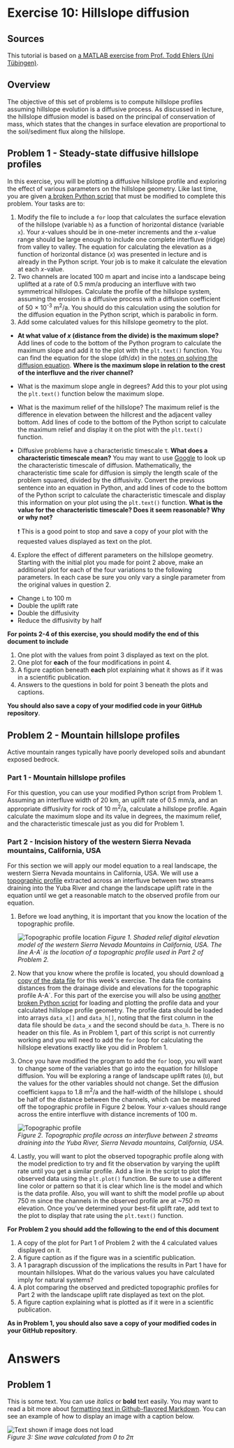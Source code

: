 # Exercise 10: Hillslope diffusion

## Sources
This tutorial is based on [a MATLAB exercise from Prof. Todd Ehlers (Uni Tübingen)](http://www.geo.uni-tuebingen.de/arbeitsgruppen/mineralogie-geodynamik/geologie-geodynamik/ibm-documentation/matlab-tutorial.html).

## Overview
The objective of this set of problems is to compute hillslope profiles assuming hillslope evolution is a diffusive process.
As discussed in lecture, the hillslope diffusion model is based on the principal of conservation of mass, which states that the changes in surface elevation are proportional to the soil/sediment flux along the hillslope.

## Problem 1 - Steady-state diffusive hillslope profiles
In this exercise, you will be plotting a diffusive hillslope profile and exploring the effect of various parameters on the hillslope geometry.
Like last time, you are given [a broken Python script](hillslope_profile_ex1.py) that must be modified to complete this problem.
Your tasks are to:

1. Modify the file to include a `for` loop that calculates the surface elevation of the hillslope (variable `h`) as a function of horizontal distance (variable `x`).
Your *x*-values should be in one-meter increments and the *x*-value range should be large enough to include one complete interfluve (ridge) from valley to valley.
The equation for calculating the elevation as a function of horizontal distance (*x*) was presented in lecture and is already in the Python script.
Your job is to make it calculate the elevation at each *x*-value.
2. Two channels are located 100 m apart and incise into a landscape being uplifted at a rate of 0.5 mm/a producing an interfluve with two symmetrical hillslopes.
Calculate the profile of the hillslope system, assuming the erosion is a diffusive process with a diffusion coefficient of 50 × 10<sup>-3</sup> m<sup>2</sup>/a.
You should do this calculation using the solution for the diffusion equation in the Python script, which is parabolic in form.
3. Add some calculated values for this hillslope geometry to the plot.
  - **At what value of *x* (distance from the divide) is the maximum slope?**
  Add lines of code to the bottom of the Python program to calculate the maximum slope and add it to the plot with the `plt.text()` function.
  You can find the equation for the slope (*dh*/*dx*) in the [notes on solving the diffusion equation](https://github.com/Intro-Quantitative-Geology/Lesson-10-Natural-diffusion/blob/master/Lesson/Solving-the-diffusion-equation-notes.pdf).
  **Where is the maximum slope in relation to the crest of the interfluve and the river channel?**
  - What is the maximum slope angle in degrees?
  Add this to your plot using the `plt.text()` function below the maximum slope.
  - What is the maximum relief of the hillslope?
  The maximum relief is the difference in elevation between the hillcrest and the adjacent valley bottom.
  Add lines of code to the bottom of the Python script to calculate the maximum relief and display it on the plot with the `plt.text()` function.
  - Diffusive problems have a characteristic timescale τ.
  **What does a characteristic timescale mean?**
  You may want to use [Google](https://www.google.fi) to look up the characteristic timescale of diffusion.
  Mathematically, the characteristic time scale for diffusion is simply the length scale of the problem squared, divided by the diffusivity.
  Convert the previous sentence into an equation in Python, and add lines of code to the bottom of the Python script to calculate the characteristic timescale and display this information on your plot using the `plt.text()` function.
  **What is the value for the characteristic timescale?
  Does it seem reasonable?
  Why or why not?**

    :heavy_exclamation_mark: This is a good point to stop and save a copy of your plot with the requested values displayed as text on the plot.

4. Explore the effect of different parameters on the hillslope geometry.
Starting with the initial plot you made for point 2 above, make an additional plot for each of the four variations to the following parameters.
In each case be sure you only vary a single parameter from the original values in question 2.
  - Change `L` to 100 m
  - Double the uplift rate
  - Double the diffusivity
  - Reduce the diffusivity by half

**For points 2-4 of this exercise, you should modify the end of this document to include**

1. One plot with the values from point 3 displayed as text on the plot.
2. One plot for **each** of the four modifications in point 4.
3. A figure caption beneath **each** plot explaining what it shows as if it was in a scientific publication.
4. Answers to the questions in bold for point 3 beneath the plots and captions.

**You should also save a copy of your modified code in your GitHub repository**.

## Problem 2 - Mountain hillslope profiles
Active mountain ranges typically have poorly developed soils and abundant exposed bedrock.

### Part 1 - Mountain hillslope profiles
For this question, you can use your modified Python script from Problem 1.
Assuming an interfluve width of 20 km, an uplift rate of 0.5 mm/a, and an appropriate diffusivity for rock of 10 m<sup>2</sup>/a, calculate a hillslope profile.
Again calculate the maximum slope and its value in degrees, the maximum relief, and the characteristic timescale just as you did for Problem 1.

### Part 2 - Incision history of the western Sierra Nevada mountains, California, USA 
For this section we will apply our model equation to a real landscape, the western Sierra Nevada mountains in California, USA.
We will use a [topographic profile](sierras_profile.txt) extracted across an interfluve between two streams draining into the Yuba River and change the landscape uplift rate in the equation until we get a reasonable match to the observed profile from our equation.

1. Before we load anything, it is important that you know the location of the topographic profile.

    ![Topographic profile location](Images/Sierras_profile_map.png)
    *Figure 1. Shaded relief digital elevation model of the western Sierra Nevada Mountains in California, USA. The line A-A´ is the location of a topographic profile used in Part 2 of Problem 2.*

2. Now that you know where the profile is located, you should download [a copy of the data file](sierras_profile.txt) for this week's exercise.
The data file contains distances from the drainage divide and elevations for the topographic profile A-A´.
For this part of the exercise you will also be using [another broken Python script](hillslope_profile_ex2.2.py) for loading and plotting the profile data and your calculated hillslope profile geometry.
The profile data should be loaded into arrays `data_x[]` and `data_h[]`, noting that the first column in the data file should be `data_x` and the second should be `data_h`.
There is no header on this file.
As in Problem 1, part of this script is not currently working and you will need to add the `for` loop for calculating the hillslope elevations exactly like you did in Problem 1.
3. Once you have modified the program to add the `for` loop, you will want to change some of the variables that go into the equation for hillslope diffusion.
You will be exploring a range of landscape uplift rates (`U`), but the values for the other variables should not change.
Set the diffusion coefficient `kappa` to 1.8 m<sup>2</sup>/a and the half-width of the hillslope `L` should be half of the distance between the channels, which can be measured off the topographic profile in Figure 2 below.
Your *x*-values should range across the entire interfluve with distance increments of 100 m.

    ![Topographic profile](Images/sierras_profile.png)<br/>
    *Figure 2. Topographic profile across an interfluve between 2 streams draining into the Yuba River, Sierra Nevada mountains, California, USA.*

4. Lastly, you will want to plot the observed topographic profile along with the model prediction to try and fit the observation by varying the uplift rate until you get a similar profile.
Add a line in the script to plot the observed data using the `plt.plot()` function.
Be sure to use a different line color or pattern so that it is clear which line is the model and which is the data profile.
Also, you will want to shift the model profile up about 750 m since the channels in the observed profile are at ~750 m elevation.
Once you've determined your best-fit uplift rate, add text to the plot to display that rate using the `plt.text()` function.

**For Problem 2 you should add the following to the end of this document**

1. A copy of the plot for Part 1 of Problem 2 with the 4 calculated values displayed on it.
2. A figure caption as if the figure was in a scientific publication.
3. A 1 paragraph discussion of the implications the results in Part 1 have for mountain hillslopes. What do the various values you have calculated imply for natural systems?
4. A plot comparing the observed and predicted topographic profiles for Part 2 with the landscape uplift rate displayed as text on the plot.
5. A figure caption explaining what is plotted as if it were in a scientific publication.

**As in Problem 1, you should also save a copy of your modified codes in your GitHub repository**.

# Answers
## Problem 1
This is some text. You can use *italics* or **bold** text easily. You may want to read a bit more about [formatting text in Github-flavored Markdown](https://help.github.com/articles/basic-writing-and-formatting-syntax/). You can see an example of how to display an image with a caption below.

![Text shown if image does not load](Images/sine.png)<br/>
*Figure 3: Sine wave calculated from 0 to 2π*
